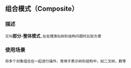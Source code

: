 ## 组合模式（Composite）
### 描述
	
`又叫`**部分-整体模式**`,在处理类似树形结构问题时比较方便`
### 使用场景
	
`将多个对象组合在一起进行操作，常用于表示树形结构中，如二叉树，数等`
